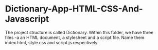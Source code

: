 # Dictionary-App-HTML-CSS-And-Javascript
The project structure is called Dictionary. Within this folder, we have three files -a an HTML document, a stylesheet and a script file. Name them index.html, style.css and script.js respectively.  
